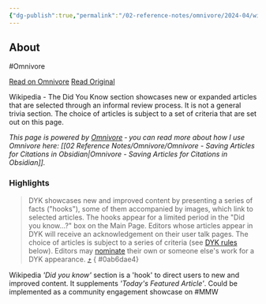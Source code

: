 ```yaml
---
{"dg-publish":true,"permalink":"/02-reference-notes/omnivore/2024-04/wikipedia-did-you-know-wikipedia/","title":"Wikipedia:Did you know - Wikipedia\n","metatags":{"description":"Wikipedia - The Did You Know section showcases new or expanded articles that are selected through an informal review process. It is not a general trivia section. The choice of articles is subject to a set of criteria that are set out on this page.","og:image":"https://i.imgur.com/LmCg5HX.png"},"tags":["MMW-Dev/Community"]}
---
```



## About

#Omnivore

[Read on Omnivore](https://omnivore.app/me/https-en-m-wikipedia-org-wiki-wikipedia-did-you-know-18ecc300a0f)
[Read Original](https://en.m.wikipedia.org/wiki/Wikipedia:Did_you_know)

Wikipedia - The Did You Know section showcases new or expanded articles that are selected through an informal review process. It is not a general trivia section. The choice of articles is subject to a set of criteria that are set out on this page.

_This page is powered by [Omnivore](https://omnivore.app) ‐ you can read more about how I use Omnivore here: [[02 Reference Notes/Omnivore/Omnivore - Saving Articles for Citations in Obsidian\|Omnivore - Saving Articles for Citations in Obsidian]]._

### Highlights

> DYK showcases new and improved content by presenting a series of facts ("hooks"), some of them accompanied by images, which link to selected articles. The hooks appear for a limited period in the "Did you know...?" box on the Main Page. Editors whose articles appear in DYK will receive an acknowledgement on their user talk pages. The choice of articles is subject to a series of criteria (see [DYK rules](#DYK%5Frules) below). Editors may [nominate](https://en.m.wikipedia.org/wiki/Wikipedia:DYKNOM "Wikipedia:DYKNOM") their own or someone else's work for a DYK appearance. [⤴️](https://omnivore.app/me/https-en-m-wikipedia-org-wiki-wikipedia-did-you-know-18ecc300a0f#0ab6dae4-66aa-46bd-98bc-3faa13ebaeba) 
{ #0ab6dae4}


Wikipedia _'Did you know'_ section is a 'hook' to direct users to new and improved content. It supplements _'Today's Featured Article'_. Could be implemented as a community engagement showcase on #MMW

